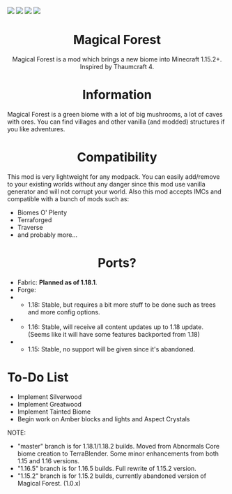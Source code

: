 ![](https://cf.way2muchnoise.eu/magical-forest.svg)
![](https://cf.way2muchnoise.eu/versions/magical-forest.svg)
![](https://img.shields.io/github/license/DenisMasterHerobrine/MagicalForest) 
![](https://img.shields.io/github/issues/denismasterherobrine/magicalforest)
<div align="center"> <h1>  Magical Forest </h1> </div>
<div align="center"> Magical Forest is a mod which brings a new biome into Minecraft 1.15.2+. Inspired by Thaumcraft 4. </div>

<div align="center"> <h1>  Information </h1> </div>
Magical Forest is a green biome with a lot of big mushrooms, a lot of caves with ores. You can find villages and other vanilla (and modded) structures if you like adventures.

<div align="center"> <h1>  Compatibility </h1> </div>
This mod is very lightweight for any modpack. You can easily add/remove to your existing worlds without any danger since this mod use vanilla generator and will not corrupt your world.
Also this mod accepts IMCs and compatible with a bunch of mods such as:

- Biomes O' Plenty
- Terraforged
- Traverse
- and probably more...

<div align="center"> <h1>  Ports? </h1> </div>

- Fabric: **Planned as of 1.18.1**.
- Forge:
- - 1.18: Stable, but requires a bit more stuff to be done such as trees and more config options.
- - 1.16: Stable, will receive all content updates up to 1.18 update. (Seems like it will have some features backported from 1.18)
- - 1.15: Stable, no support will be given since it's abandoned.



# To-Do List
- Implement Silverwood
- Implement Greatwood
- Implement Tainted Biome
- Begin work on Amber blocks and lights and Aspect Crystals

NOTE: 
 - "master" branch is for 1.18.1/1.18.2 builds. Moved from Abnormals Core biome creation to TerraBlender. Some minor enhancements from both 1.15 and 1.16 versions.
 - "1.16.5" branch is for 1.16.5 builds. Full rewrite of 1.15.2 version.
 - "1.15.2" branch is for 1.15.2 builds, currently abandoned version of Magical Forest. (1.0.x)

